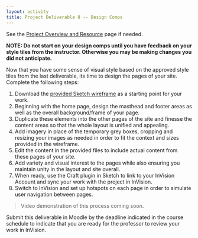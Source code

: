 ```yaml
---
layout: activity
title: Project Deliverable 8 -- Design Comps
---
```


See the [Project Overview and Resource](/activities/pd00.html) page if needed.

**NOTE: Do not start on your design comps until you have feedback on your style tiles from the instructor. Otherwise you may be making changes you did not anticipate.**

Now that you have some sense of visual style based on the approved style tiles from the last deliverable, its time to design the pages of your site. Complete the following steps:

1. Download the [provided Sketch wireframe](/docs/project-wireframe.sketch) as a starting point for your work.
2. Beginning with the home page, design the masthead and footer areas as well as the overall background/frame of your page.
3. Duplicate these elements into the other pages of the site and finesse the content areas so that the whole layout is unified and appealing.
4. Add imagery in place of the temporary grey boxes, cropping and resizing your images as needed in order to fit the context and sizes provided in the wireframe.
5. Edit the content in the provided files to include actual content from these pages of your site.
6. Add variety and visual interest to the pages while also ensuring you maintain unity in the layout and site overall.
7. When ready, use the Craft plugin in Sketch to link to your InVision Account and sync your work with the project in InVision.
8. Switch to InVision and set up hotspots on each page in order to simulate user navigation between pages.

> Video demonstration of this process coming soon.

Submit this deliverable in Moodle by the deadline indicated in the course schedule to indicate that you are ready for the professor to review your work in InVision.
